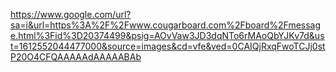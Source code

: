 https://www.google.com/url?sa=i&url=https%3A%2F%2Fwww.cougarboard.com%2Fboard%2Fmessage.html%3Fid%3D20374499&psig=AOvVaw3JD3dqNTo6rMAoQbYJKv7d&ust=1612552044477000&source=images&cd=vfe&ved=0CAIQjRxqFwoTCJj0stP20O4CFQAAAAAdAAAAABAb

